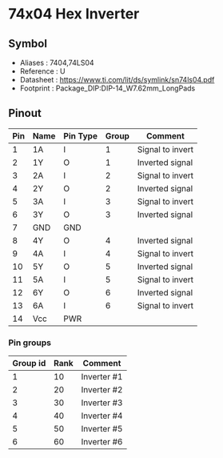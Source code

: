 # 74x04 Hex Inverter


## Symbol

* Aliases : 7404,74LS04
* Reference : U
* Datasheet : https://www.ti.com/lit/ds/symlink/sn74ls04.pdf
* Footprint : Package_DIP:DIP-14_W7.62mm_LongPads

## Pinout

|Pin|Name|Pin Type|Group|Comment|
|---|---|---|---|---|
|1|1A|I|1|Signal to invert|
|2|1Y|O|1|Inverted signal|
|3|2A|I|2|Signal to invert|
|4|2Y|O|2|Inverted signal|
|5|3A|I|3|Signal to invert|
|6|3Y|O|3|Inverted signal|
|7|GND|GND|||
|8|4Y|O|4|Inverted signal|
|9|4A|I|4|Signal to invert|
|10|5Y|O|5|Inverted signal|
|11|5A|I|5|Signal to invert|
|12|6Y|O|6|Inverted signal|
|13|6A|I|6|Signal to invert|
|14|Vcc|PWR|||

### Pin groups

|Group id|Rank|Comment|
|---|---|---|
|1|10|Inverter #1|
|2|20|Inverter #2|
|3|30|Inverter #3|
|4|40|Inverter #4|
|5|50|Inverter #5|
|6|60|Inverter #6|
